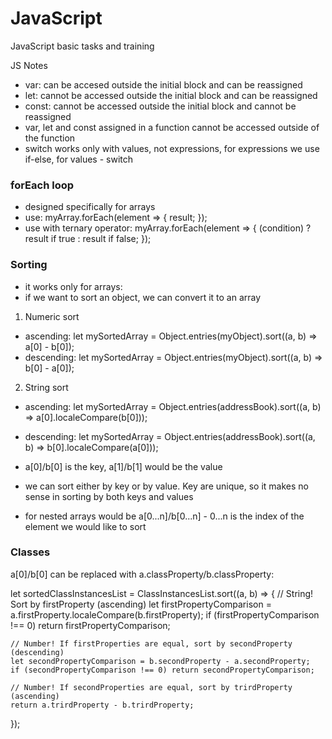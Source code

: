 # JavaScript
JavaScript basic tasks and training

JS Notes

- var: can be accesed outside the initial block and can be reassigned
- let: cannot be accessed outside the initial block and can be reassigned
- const: cannot be accessed outside the initial block and cannot be reassigned
- var, let and const assigned in a function cannot be accessed outside of the function
- switch works only with values, not expressions, for expressions we use if-else, for values - switch

### forEach loop
- designed specifically for arrays
- use:
myArray.forEach(element => { result; });
- use with ternary operator:
myArray.forEach(element => { (condition) ? result if true : result if false; });

### Sorting
- it works only for arrays:
- if we want to sort an object, we can convert it to an array

1. Numeric sort
- ascending:
let mySortedArray = Object.entries(myObject).sort((a, b) => a[0] - b[0]);
- descending:
let mySortedArray = Object.entries(myObject).sort((a, b) => b[0] - a[0]);
2. String sort
- ascending:
let mySortedArray = Object.entries(addressBook).sort((a, b) => a[0].localeCompare(b[0]));
- descending:
let mySortedArray = Object.entries(addressBook).sort((a, b) => b[0].localeCompare(a[0]));


- a[0]/b[0] is the key, a[1]/b[1] would be the value
- we can sort either by key or by value. Key are unique, so it makes no sense in sorting by both keys and values
- for nested arrays would be a[0...n]/b[0...n] - 0...n is the index of the element we would like to sort

### Classes
a[0]/b[0] can be replaced with a.classProperty/b.classProperty:

let sortedClassInstancesList = ClassInstancesList.sort((a, b) => {
    // String! Sort by firstProperty (ascending)
    let firstPropertyComparison = a.firstProperty.localeCompare(b.firstProperty);
    if (firstPropertyComparison !== 0) return firstPropertyComparison;

    // Number! If firstProperties are equal, sort by secondProperty (descending)
    let secondPropertyComparison = b.secondProperty - a.secondProperty;
    if (secondPropertyComparison !== 0) return secondPropertyComparison;

    // Number! If secondProperties are equal, sort by trirdProperty (ascending)
    return a.trirdProperty - b.trirdProperty;
});